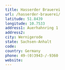 ```yaml
---
title: Hasserder Brauerei
url: /hasserder-brauerei/
latitude: 51.8439
longitude: 10.7533
address1: Auerhahnring 1
address2: 
city: Wernigerode
state: Sachsen-Anhalt
code: 
country: Germany
phone: 49-(0)3943-/-9360
website: 
---
```


